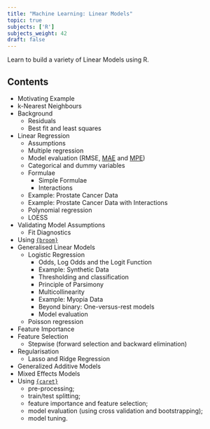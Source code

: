 ```yaml
---
title: "Machine Learning: Linear Models"
topic: true
subjects: ['R']
subjects_weight: 42
draft: false
---
```


<!--
	http://www.quantide.com/winter-courses-opening-r-data-science-statistics-data-science/
-->

Learn to build a variety of Linear Models using R.

## Contents

- Motivating Example
- k-Nearest Neighbours
- Background
	- Residuals
	- Best fit and least squares
- Linear Regression
	* Assumptions 
	* Multiple regression
	* Model evaluation (RMSE, [MAE](https://en.wikipedia.org/wiki/Mean_absolute_error) and [MPE](https://en.wikipedia.org/wiki/Mean_percentage_error))
	* Categorical and dummy variables
	* Formulae
		* Simple Formulae
		* Interactions
	* Example: Prostate Cancer Data
	* Example: Prostate Cancer Data with Interactions
	* Polynomial regression
	* LOESS
- Validating Model Assumptions
	* Fit Diagnostics
- Using [`{broom}`](https://github.com/tidyverse/broom)
- Generalised Linear Models
	- Logistic Regression
		* Odds, Log Odds and the Logit Function
		* Example: Synthetic Data
		- Thresholding and classification
		* Principle of Parsimony
		* Multicollinearity
		* Example: Myopia Data
		- Beyond binary: One-versus-rest models
		- Model evaluation
	- Poisson regression
- Feature Importance
- Feature Selection
  	* Stepwise (forward selection and backward elimination)
- Regularisation
	* Lasso and Ridge Regression
- Generalized Additive Models
- Mixed Effects Models
- Using [`{caret}`](http://topepo.github.io/caret/index.html)
	* pre-processing;
	* train/test splitting;
	* feature importance and feature selection;
	* model evaluation (using cross validation and bootstrapping);
	* model tuning.
